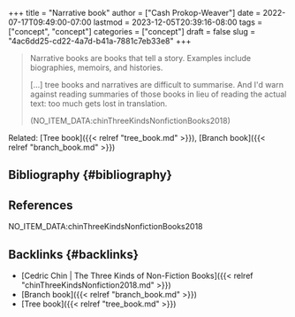 +++
title = "Narrative book"
author = ["Cash Prokop-Weaver"]
date = 2022-07-17T09:49:00-07:00
lastmod = 2023-12-05T20:39:16-08:00
tags = ["concept", "concept"]
categories = ["concept"]
draft = false
slug = "4ac6dd25-cd22-4a7d-b41a-7881c7eb33e8"
+++

> Narrative books are books that tell a story. Examples include biographies, memoirs, and histories.
>
> [...] tree books and narratives are difficult to summarise. And I'd warn against reading summaries of those books in lieu of reading the actual text: too much gets lost in translation.
>
> (NO_ITEM_DATA:chinThreeKindsNonfictionBooks2018)

Related: [Tree book]({{< relref "tree_book.md" >}}), [Branch book]({{< relref "branch_book.md" >}})


## Bibliography {#bibliography}

## References

<style>.csl-entry{text-indent: -1.5em; margin-left: 1.5em;}</style><div class="csl-bib-body">
  <div class="csl-entry">NO_ITEM_DATA:chinThreeKindsNonfictionBooks2018</div>
</div>


## Backlinks {#backlinks}

-   [Cedric Chin | The Three Kinds of Non-Fiction Books]({{< relref "chinThreeKindsNonfiction2018.md" >}})
-   [Branch book]({{< relref "branch_book.md" >}})
-   [Tree book]({{< relref "tree_book.md" >}})
